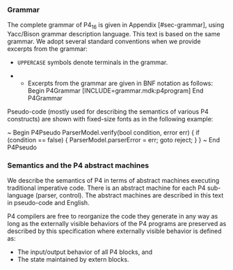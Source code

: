 ### Grammar

The complete grammar of P4<sub>16</sub> is given in Appendix
\[\#sec-grammar\], using Yacc/Bison grammar description language. This
text is based on the same grammar. We adopt several standard conventions
when we provide excerpts from the grammar:

  - `UPPERCASE` symbols denote terminals in the grammar.

  -   - Excerpts from the grammar are given in BNF notation as
        follows:  
        Begin P4Grammar \[INCLUDE=grammar.mdk:p4program\]
        End P4Grammar

Pseudo-code (mostly used for describing the semantics of various P4
constructs) are shown with fixed-size fonts as in the following example:

\~ Begin P4Pseudo ParserModel.verify(bool condition, error err) { if
(condition == false) { ParserModel.parserError = err; goto reject; } }
\~ End P4Pseudo

### Semantics and the P4 abstract machines

We describe the semantics of P4 in terms of abstract machines executing
traditional imperative code. There is an abstract machine for each P4
sub-language (parser, control). The abstract machines are described in
this text in pseudo-code and English.

P4 compilers are free to reorganize the code they generate in any way as
long as the externally visible behaviors of the P4 programs are
preserved as described by this specification where externally visible
behavior is defined as:

  - The input/output behavior of all P4 blocks, and
  - The state maintained by extern blocks.

